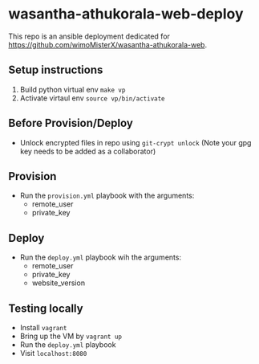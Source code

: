 # wasantha-athukorala-web-deploy

This repo is an ansible deployment dedicated for https://github.com/wimoMisterX/wasantha-athukorala-web.

## Setup instructions
1. Build python virtual env `make vp`
2. Activate virtaul env `source vp/bin/activate`

## Before Provision/Deploy
* Unlock encrypted files in repo using `git-crypt unlock` (Note your gpg key needs to be added as a collaborator)

## Provision
* Run the `provision.yml` playbook with the arguments:
  * remote_user
  * private_key

## Deploy
* Run the `deploy.yml` playbook wih the arguments:
  * remote_user
  * private_key
  * website_version

## Testing locally
* Install `vagrant`
* Bring up the VM by `vagrant up`
* Run the `deploy.yml` playbook
* Visit `localhost:8080`
